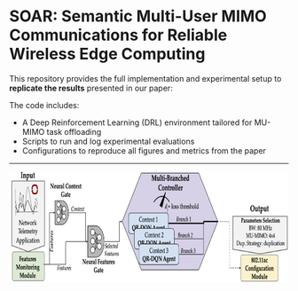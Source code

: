 # SOAR: Semantic Multi-User MIMO Communications for Reliable Wireless Edge Computing 

This repository provides the full implementation and experimental setup to **replicate the results** presented in our paper:

The code includes:
- A Deep Reinforcement Learning (DRL) environment tailored for MU-MIMO task offloading
- Scripts to run and log experimental evaluations
- Configurations to reproduce all figures and metrics from the paper

---

<p align="center">
<img src="Images/SOAR_pipeline_v2.png"
     alt="Markdown Monster icon" width="750" height="200"
     style="float: center;" />
</p>

